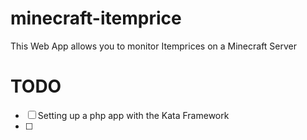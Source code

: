 # minecraft-itemprice
This Web App allows you to monitor Itemprices on a Minecraft Server

# TODO
- [ ] Setting up a php app with the Kata Framework
- [ ] 
